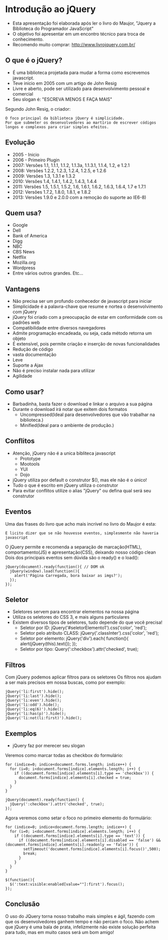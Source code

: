 # Introdução ao jQuery

- Esta apresentação foi elaborada após ler o livro do Maujor, "Jquery a Biblioteca do Programador JavaScript"
- O objetivo foi apresentar em um encontro técnico para troca de conhecimento.
- Recomendo muito comprar: http://www.livrojquery.com.br/

## O que é o jQuery?
- É uma biblioteca projetada para mudar a forma como escrevemos javascript.
- Teve inicio em 2005 com um artigo de John Resig
- Livre e aberto, pode ser utilizado para desenvolvimento pessoal e comercial
- Seu slogan é: "ESCREVA MENOS E FAÇA MAIS"

Segundo John Resig, o criador:

    O foco principal da biblioteca jQuery é simplicidade.
    Por que submeter os desenvolvedores ao martírio de escrever códigos longos e complexos para criar simples efeitos.

## Evolução
- 2005 - Inicio
- 2006 - Primeiro Plugin
- 2007: Versões 1.1, 1.1.1, 1.1.2, 1.1.3a, 1.1.3.1, 1.1.4, 1.2, e 1.2.1
- 2008: Versões 1.2.2, 1.2.3, 1.2.4, 1.2.5, e 1.2.6
- 2009: Versões 1.3, 1.3.1 e 1.3.2
- 2010: Versões 1.4, 1.4.1, 1.4.2, 1.4.3, 1.4.4
- 2011: Versões 1.5, 1.5.1, 1.5.2, 1.6, 1.6.1, 1.6.2, 1.6.3, 1.6.4, 1.7 e 1.7.1
- 2012: Versões 1.7.2, 1.8.0, 1.8.1, e 1.8.2
- 2013: Versões 1.9.0 e 2.0.0 com a remoção do suporte ao IE6-8)

## Quem usa?
- Google
- Dell
- Bank of America
- Digg
- NBC
- CBS News
- Netflix
- Mozilla.org
- Wordpress
- Entre vários outros grandes. Etc...

## Vantagens
- Não precisa ser um profundo conhecedor de javascript para iniciar
- Simplicidade é a palavra-chave que resume e nortea o desenvolvimento com jQuery
- jQuery foi criado com a preocupação de estar em conformidade com os padrões web
- Compatibilidade entre diversos navegadores
- Admite programação encadeada, ou seja, cada método retorna um objeto
- É extensível, pois permite criação e inserção de novas funcionalidades
- Redução de código
- vasta documentação
- Leve
- Suporte a Ajax
- Não é preciso instalar nada para utilizar
- Agilidade

## Como usar?
- Barbadinha, basta fazer o download e linkar o arquivo a sua página
- Durante o download irá notar que exitem dois formatos
    - Uncompressed(Ideal para desenvolvedores que vão trabalhar na biblioteca.)
    - Minified(Ideal para o ambiente de produção.)

## Conflitos
- Atenção, jQuery não é a unica bibliteca javascript
    - Prototype
    - Mootools
    - YUI
    - Dojo
- jQuery utiliza por default o construtor $(), mas ele não é o único!
- Tudo o que é escrito em jQuery utiliza o construtor
- Para evitar conflitos utilize o alias "jQuery" ou defina qual será seu construtor

## Eventos
Uma das frases do livro que acho mais incrível no livro do Maujor é esta:

    É licito dizer que se não houvesse eventos, simplesmente não haveria javascript

O jQuery permite e recomenda a separação de marcação(HTML), comportamento(JS) e apresentação(CSS), deixando nosso código clean
Dois dos principais eventos sem dúvida são o ready() e o load():

    jQuery(document).ready(function(){ // DOM ok
      jQuery(window).load(function(){
        alert('Página Carregada, bora baixar as imgs?');
      });
    });


## Seletor 
- Seletores servem para encontrar elementos na nossa página
- Utiliza os seletores do CSS 3, e mais alguns particulares
- Existem diversos tipos de seletores, tudo depende do que você precisa!
    - Seletor por ID: jQuery('#seletorElemento1').css('color', 'red');
    - Seletor pelo atributo CLASS: jQuery('.classInter').css('color', 'red');
    - Seletor por elemento: jQuery('div').each( function(){  alert(jQuery(this).text()); });
    - Seletor por tipo: Query(':checkbox').attr('checked', true);


## Filtros
Com jQuery podemos aplicar filtros para os seletores
Os filtros nos ajudam a ser mais precisos em nossa buscas, como por exemplo:

    jQuery('li:first').hide();
    jQuery('li:last').hide();
    jQuery('li:even').hide();
    jQuery('li:odd').hide();
    jQuery('li:eq(6)').hide();
    jQuery('li:has(p)').hide();
    jQuery('li:not(li:first)').hide();


## Exemplos
- jQuery faz por merecer seu slogan

Veremos como marcar todas as checkbox do formulário:

    for (indice=0; indice<document.forms.length; indice++) {
      for (i=0; i<document.forms[indice].elements.length; i++) {
        if ((document.forms[indice].elements[i].type == 'checkbox')) {
          document.forms[indice].elements[i].checked = true;
        }
      }
    }

    jQuery(document).ready(function() {
      jQuery(':checkbox').attr('checked', true);
    });


Agora veremos como setar o foco no primeiro elemento do formulário:

    for (indice=0; indice<document.forms.length; indice++) {
      for (i=0; i<document.forms[indice].elements.length; i++) {
        if ((document.forms[indice].elements[i].type == 'text')) {
          if ((document.forms[indice].elements[i].disabled == 'false') && (document.forms[indice].elements[i].readonly == 'false')) {
            setTimeout('document.forms[indice].elements[i].focus()',500);
            break;
          }
        }
      }
    }

    $(function(){
      $(':text:visible:enabled[value=""]:first').focus();
    });


## Conclusão
O uso do JQuery torna nosso trabalho mais simples e ágil, fazendo com que os desenvolvedores ganhem tempo e não percam o foco.
Não achem que jQuery é uma bala de prata, infelizmente não existe solução perfeita para tudo, mas em muito casos será um bom amigo!

